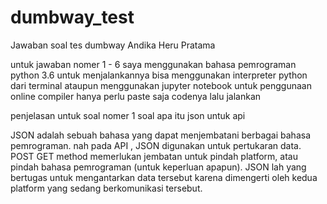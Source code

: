# dumbway_test

Jawaban soal tes dumbway Andika Heru Pratama

untuk jawaban nomer 1 - 6 saya menggunakan bahasa pemrograman python 3.6 untuk menjalankannya bisa menggunakan interpreter python dari terminal ataupun menggunakan jupyter notebook untuk penggunaan online compiler hanya perlu paste saja codenya lalu jalankan

penjelasan untuk soal nomer 1 soal apa itu json untuk api

JSON adalah sebuah bahasa yang dapat menjembatani berbagai bahasa pemrograman. nah pada API , JSON digunakan untuk pertukaran data. POST GET method memerlukan jembatan untuk pindah platform, atau pindah bahasa pemrograman (untuk keperluan apapun). JSON lah yang bertugas untuk mengantarkan data tersebut karena dimengerti oleh kedua platform yang sedang berkomunikasi tersebut.
